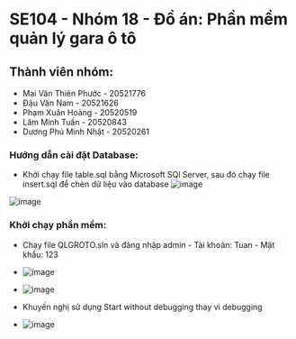 # SE104 - Nhóm 18 - Đồ án: Phần mềm quản lý gara ô tô
## Thành viên nhóm: 
+ Mai Văn Thiên Phước - 20521776 
+ Đậu Văn Nam - 20521626
+ Phạm Xuân Hoàng - 20520519
+ Lâm Minh Tuấn - 20520843
+ Dương Phú Minh Nhật - 20520261

### Hướng dẫn cài đặt Database: 
+ Khởi chạy file table.sql bằng Microsoft SQl Server, sau đó chạy file insert.sql để chèn dữ liệu vào database
![image](https://user-images.githubusercontent.com/79294017/173834729-1850cad4-c30a-403e-a1d1-e484f812f0d1.png)

![image](https://user-images.githubusercontent.com/79294017/173834802-655ae32b-30d2-4e8f-8aea-59a4105775cb.png)

### Khởi chạy phần mềm:
+ Chạy file QLGROTO.sln và đăng nhập admin - Tài khoản: Tuan  -  Mật khẩu: 123
+ ![image](https://user-images.githubusercontent.com/79294017/173834100-88aad85c-e1e2-4f58-8f0b-85a7d8a5451d.png)

+ ![image](https://user-images.githubusercontent.com/79294017/173834224-888e2a5e-5c05-4947-834f-49e0d715e84a.png)


+ Khuyến nghị sử dụng Start without debugging thay vì debugging
+ ![image](https://user-images.githubusercontent.com/79294017/173834363-d949f58e-5286-4dc3-b567-42dbbe2006ed.png)
